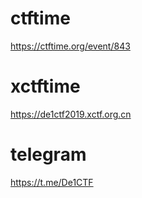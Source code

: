 # ctftime
https://ctftime.org/event/843

# xctftime
https://de1ctf2019.xctf.org.cn

# telegram
https://t.me/De1CTF